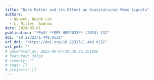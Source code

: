 ```yaml
---
title: "Dark Matter and its Effect on Gravitational Wave Signals"
authors:
  - Nguyen, Quynh Lan
  - L. Miller, Andrew
date: 2024-03-01
publication: "*PoS* **EPS-HEP2023** (2024) 132"
doi: "10.22323/1.449.0132"
url_doi: "https://doi.org/10.22323/1.449.0132"
url_pdf: ""
# generated_on: 2025-06-07T19:36:36.151926
# featured: false
# summary: ""
# tags: []
# projects: []
---
```

